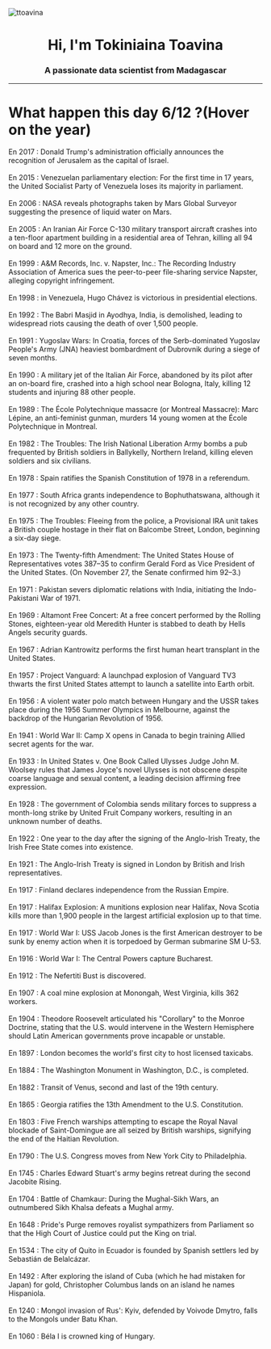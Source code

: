 
<p align="left"> <img src="https://komarev.com/ghpvc/?username=ttoavina&label=Profile%20views&color=0e75b6&style=flat" alt="ttoavina" /> </p>
<h1 align="center">Hi, I'm Tokiniaina Toavina</h1>
<h3 align="center">A passionate data scientist from Madagascar</h3>
    
<hr/>
<h1> What happen this day 6/12 ?(Hover on the year)</h1>

En 2017 : Donald Trump's administration officially announces the recognition of Jerusalem as the capital of Israel.
<br/><br/>
En 2015 : Venezuelan parliamentary election: For the first time in 17 years, the United Socialist Party of Venezuela loses its majority in parliament.
<br/><br/>
En 2006 : NASA reveals photographs taken by Mars Global Surveyor suggesting the presence of liquid water on Mars.
<br/><br/>
En 2005 : An Iranian Air Force C-130 military transport aircraft crashes into a ten-floor apartment building in a residential area of Tehran, killing all 94 on board and 12 more on the ground.
<br/><br/>
En 1999 : A&M Records, Inc. v. Napster, Inc.: The Recording Industry Association of America sues the peer-to-peer file-sharing service Napster, alleging copyright infringement.
<br/><br/>
En 1998 : in Venezuela, Hugo Chávez is victorious in presidential elections.
<br/><br/>
En 1992 : The Babri Masjid in Ayodhya, India, is demolished, leading to widespread riots causing the death of over 1,500 people.
<br/><br/>
En 1991 : Yugoslav Wars: In Croatia, forces of the Serb-dominated Yugoslav People's Army (JNA) heaviest bombardment of Dubrovnik during a siege of seven months.
<br/><br/>
En 1990 : A military jet of the Italian Air Force, abandoned by its pilot after an on-board fire, crashed into a high school near Bologna, Italy, killing 12 students and injuring 88 other people.
<br/><br/>
En 1989 : The École Polytechnique massacre (or Montreal Massacre): Marc Lépine, an anti-feminist gunman, murders 14 young women at the École Polytechnique in Montreal.
<br/><br/>
En 1982 : The Troubles: The Irish National Liberation Army bombs a pub frequented by British soldiers in Ballykelly, Northern Ireland, killing  eleven soldiers and six civilians.
<br/><br/>
En 1978 : Spain ratifies the Spanish Constitution of 1978 in a referendum.
<br/><br/>
En 1977 : South Africa grants independence to Bophuthatswana, although it is not recognized by any other country.
<br/><br/>
En 1975 : The Troubles: Fleeing from the police, a Provisional IRA unit takes a British couple hostage in their flat on Balcombe Street, London, beginning a six-day siege.
<br/><br/>
En 1973 : The Twenty-fifth Amendment: The United States House of Representatives votes 387–35 to confirm Gerald Ford as Vice President of the United States. (On November 27, the Senate confirmed him 92–3.)
<br/><br/>
En 1971 : Pakistan severs diplomatic relations with India, initiating the Indo-Pakistani War of 1971.
<br/><br/>
En 1969 : Altamont Free Concert: At a free concert performed by the Rolling Stones, eighteen-year old Meredith Hunter is stabbed to death by Hells Angels security guards.
<br/><br/>
En 1967 : Adrian Kantrowitz performs the first human heart transplant in the United States.
<br/><br/>
En 1957 : Project Vanguard: A launchpad explosion of Vanguard TV3 thwarts the first United States attempt to launch a satellite into Earth orbit.
<br/><br/>
En 1956 : A violent water polo match between Hungary and the USSR takes place during the 1956 Summer Olympics in Melbourne, against the backdrop of the Hungarian Revolution of 1956.
<br/><br/>
En 1941 : World War II:  Camp X opens in Canada to begin training Allied secret agents for the war.
<br/><br/>
En 1933 : In United States v. One Book Called Ulysses Judge John M. Woolsey rules that James Joyce's novel Ulysses is not obscene despite coarse language and sexual content, a leading decision affirming free expression.
<br/><br/>
En 1928 : The government of Colombia sends military forces to suppress a month-long strike by United Fruit Company workers, resulting in an unknown number of deaths.
<br/><br/>
En 1922 : One year to the day after the signing of the Anglo-Irish Treaty, the Irish Free State comes into existence.
<br/><br/>
En 1921 : The Anglo-Irish Treaty is signed in London by British and Irish representatives.
<br/><br/>
En 1917 : Finland declares independence from the Russian Empire.
<br/><br/>
En 1917 : Halifax Explosion: A munitions explosion near Halifax, Nova Scotia kills more than 1,900 people in the largest artificial explosion up to that time.
<br/><br/>
En 1917 : World War I: USS Jacob Jones is the first American destroyer to be sunk by enemy action when it is torpedoed by German submarine SM U-53.
<br/><br/>
En 1916 : World War I: The Central Powers capture Bucharest.
<br/><br/>
En 1912 : The Nefertiti Bust is discovered.
<br/><br/>
En 1907 : A coal mine explosion at Monongah, West Virginia, kills 362 workers.
<br/><br/>
En 1904 : Theodore Roosevelt articulated his "Corollary" to the Monroe Doctrine, stating that the U.S. would intervene in the Western Hemisphere should Latin American governments prove incapable or unstable.
<br/><br/>
En 1897 : London becomes the world's first city to host licensed taxicabs.
<br/><br/>
En 1884 : The Washington Monument in Washington, D.C., is completed.
<br/><br/>
En 1882 : Transit of Venus, second and last of the 19th century.
<br/><br/>
En 1865 : Georgia ratifies the 13th Amendment to the U.S. Constitution.
<br/><br/>
En 1803 : Five French warships attempting to escape the Royal Naval blockade of Saint-Domingue are all seized by British warships, signifying the end of the Haitian Revolution.
<br/><br/>
En 1790 : The U.S. Congress moves from New York City to Philadelphia.
<br/><br/>
En 1745 : Charles Edward Stuart's army begins retreat during the second Jacobite Rising.
<br/><br/>
En 1704 : Battle of Chamkaur: During the Mughal-Sikh Wars, an outnumbered Sikh Khalsa defeats a Mughal army.
<br/><br/>
En 1648 : Pride's Purge removes royalist sympathizers from Parliament so that the High Court of Justice could put the King on trial.
<br/><br/>
En 1534 : The city of Quito in Ecuador is founded by Spanish settlers led by Sebastián de Belalcázar.
<br/><br/>
En 1492 : After exploring the island of Cuba (which he had mistaken for Japan) for gold, Christopher Columbus lands on an island he names Hispaniola.
<br/><br/>
En 1240 : Mongol invasion of Rus': Kyiv, defended by Voivode Dmytro, falls to the Mongols under Batu Khan.
<br/><br/>
En 1060 : Béla I is crowned king of Hungary.
<br/><br/>
